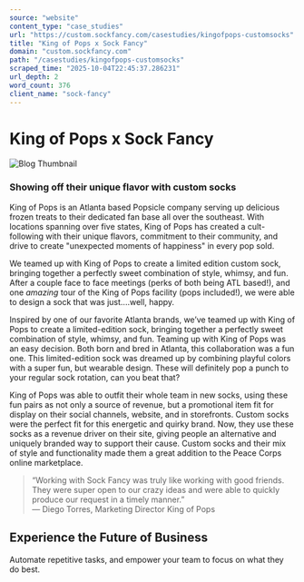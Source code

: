 ```yaml
---
source: "website"
content_type: "case_studies"
url: "https://custom.sockfancy.com/casestudies/kingofpops-customsocks"
title: "King of Pops x Sock Fancy"
domain: "custom.sockfancy.com"
path: "/casestudies/kingofpops-customsocks"
scraped_time: "2025-10-04T22:45:37.286231"
url_depth: 2
word_count: 376
client_name: "sock-fancy"
---
```


# King of Pops x Sock Fancy

![Blog Thumbnail](https://framerusercontent.com/images/LBhyK6zo7Wh5efcGfOqMnQUQIk.jpg)

### Showing off their unique flavor with custom socks

King of Pops is an Atlanta based Popsicle company serving up delicious frozen treats to their dedicated fan base all over the southeast. With locations spanning over five states, King of Pops has created a cult-following with their unique flavors, commitment to their community, and drive to create "unexpected moments of happiness" in every pop sold.

We teamed up with King of Pops to create a limited edition custom sock, bringing together a perfectly sweet combination of style, whimsy, and fun. After a couple face to face meetings (perks of both being ATL based!), and one *amazing* tour of the King of Pops facility (pops included!), we were able to design a sock that was just....well, happy.

Inspired by one of our favorite Atlanta brands, we’ve teamed up with King of Pops to create a limited-edition sock, bringing together a perfectly sweet combination of style, whimsy, and fun. Teaming up with King of Pops was an easy decision. Both born and bred in Atlanta, this collaboration was a fun one. This limited-edition sock was dreamed up by combining playful colors with a super fun, but wearable design. These will definitely pop a punch to your regular sock rotation, can you beat that?

King of Pops was able to outfit their whole team in new socks, using these fun pairs as not only a source of revenue, but a promotional item fit for display on their social channels, website, and in storefronts. Custom socks were the perfect fit for this energetic and quirky brand. Now, they use these socks as a revenue driver on their site, giving people an alternative and uniquely branded way to support their cause. Custom socks and their mix of style and functionality made them a great addition to the Peace Corps online marketplace.

> “Working with Sock Fancy was truly like working with good friends. They were super open to our crazy ideas and were able to quickly produce our request in a timely manner.”  
> — Diego Torres, Marketing Director King of Pops

## Experience the Future of Business

Automate repetitive tasks, and empower your team to focus on what they do best.